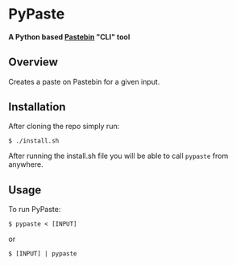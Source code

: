 # PyPaste
#### A Python based [Pastebin](https://pastebin.com/) "CLI" tool

## Overview
Creates a paste on Pastebin for a given input. 

## Installation
After cloning the repo simply run:

```
$ ./install.sh
```

After running the install.sh file you will be able to call ```pypaste``` from anywhere.

## Usage
To run PyPaste:

```
$ pypaste < [INPUT]
```
or
```
$ [INPUT] | pypaste
``` 
